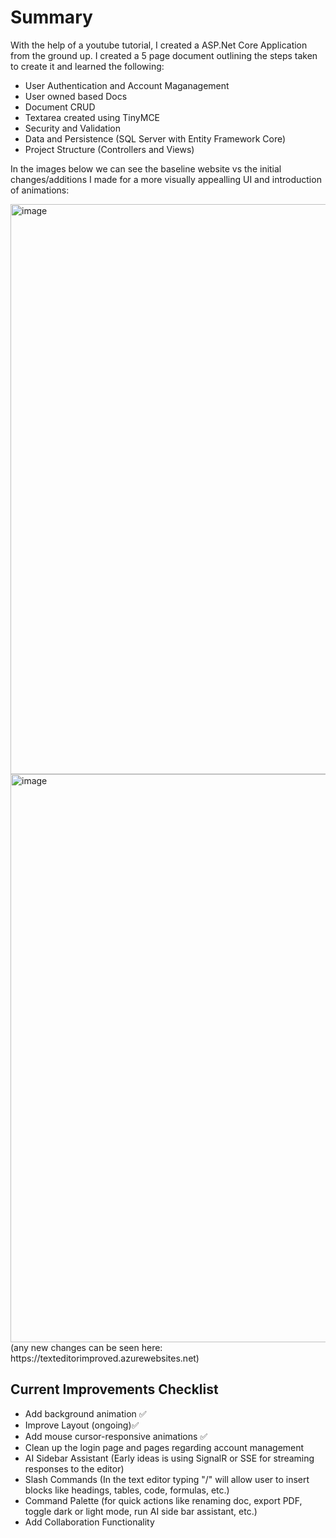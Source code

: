# Summary
With the help of a youtube tutorial, I created a ASP.Net Core Application from the ground up. I created a 5 page document outlining the steps taken to create it and learned the following:
- User Authentication and Account Maganagement
- User owned based Docs
- Document CRUD
- Textarea created using TinyMCE
- Security and Validation
- Data and Persistence (SQL Server with Entity Framework Core)
- Project Structure (Controllers and Views)

In the images below we can see the baseline website vs the initial changes/additions I made for a more visually appealling UI and introduction of animations:

<img width="1918" height="912" alt="image" src="https://github.com/user-attachments/assets/8defc8e4-d7c8-45ac-9e58-3699c508b2e2" />
<img width="1914" height="909" alt="image" src="https://github.com/user-attachments/assets/0adaf92f-0459-4716-bc0e-5d4853fae2e0" />
(any new changes can be seen here: 
https://texteditorimproved.azurewebsites.net)

## Current Improvements Checklist
- Add background animation ✅
- Improve Layout (ongoing)✅
- Add mouse cursor-responsive animations ✅
- Clean up the login page and pages regarding account management
- AI Sidebar Assistant (Early ideas is using SignalR or SSE for streaming responses to the editor)
- Slash Commands (In the text editor typing "/" will allow user to insert blocks like headings, tables, code, formulas, etc.)
- Command Palette (for quick actions like renaming doc, export PDF, toggle dark or light mode, run AI side bar assistant, etc.)
- Add Collaboration Functionality


